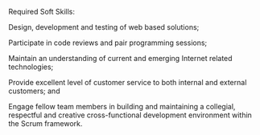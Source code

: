 Required Soft Skills:

Design, development and testing of web based solutions;

Participate in code reviews and pair programming sessions;

Maintain an understanding of current and emerging Internet related technologies;

Provide excellent level of customer service to both internal and external customers; and

Engage fellow team members in building and maintaining a collegial, respectful and creative cross-functional development environment within the Scrum framework.